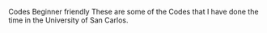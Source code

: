 Codes
Beginner friendly
These are some of the Codes that I have done the time in the University of San Carlos.
